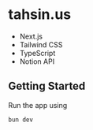 # tahsin.us

- Next.js
- Tailwind CSS
- TypeScript
- Notion API

## Getting Started

Run the app using

```bash
bun dev
```
